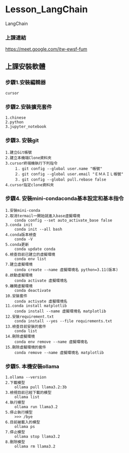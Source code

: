# Lesson_LangChain
LangChain
### 上課連結
  https://meet.google.com/itw-ewsf-fum

## 上課安裝軟體
### 步驟1.安裝編輯器
	cursor
### 步驟2.安裝擴充套件
	1.chinese
	2.python
	3.jupyter_notebook
### 步驟3. 安裝git
	1.建立Git帳號
	2.建立本機端Clone資料夾
	3.cursor終端機執行下列指令
		１．git config --global user.name "帳號"
		２．git config --global user.email "ＥＭＡＩＬ帳號"
		３．git config --global pull.rebase false
	4.cursor指定clone資料夾
### 步驟4. 安裝mini-condaconda基本設定和基本指令
	1.安裝mini-conda
	2.取消termail一開始就進入base虛擬環境
		conda config --set auto_activate_base false
	3.conda init
		conda init --all bash
	4.conda版本檢查
		conda -V
	5.conda更新
		conda update conda
	6.檢查目前已建立的虛擬環境
		conda env list
	7.建立虛擬環境
		conda create --name 虛擬環境名 python=3.11(版本)
	8.啟動虛擬環境
		conda activate 虛擬環境名
	9.離開虛擬環境
		conda deactivate
	10.安裝套件
		conda activate 虛擬環境名
	11.conda install matplotlib
		conda install --name 虛擬環境名 matplotlib
	12.安裝requirement.txt
		conda install --yes --file requirements.txt
	13.檢查目前安裝的套件
		conda list
	14.刪除虛擬環境
		conda env remove --name 虛擬環境名
	15.刪除虛擬環境的套件
		conda remove --name 虛擬環境名 matplotlib
### 步驟5. 本機安裝ollama
	1.ollama --version
	2.下載模型
		ollama pull llama3.2:3b
	3.檢視目前已經下載的模型
		ollama list
	4.執行模型
		ollama run llama3.2
	5.停止執行模型
		>>> /bye
	6.目前被載入的模型
		ollama ps
	7.停止模型
		ollama stop llama3.2
	8.刪除模型
		ollama rm llama3.2